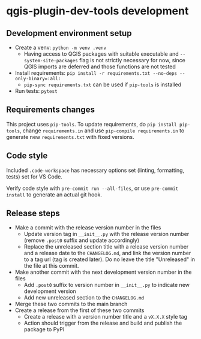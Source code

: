 # qgis-plugin-dev-tools development

## Development environment setup

- Create a venv: `python -m venv .venv`
  - Having access to QGIS packages with suitable executable and `--system-site-packages` flag is not strictly necessary for now, since QGIS imports are deferred and those functions are not tested
- Install requirements: `pip install -r requirements.txt --no-deps --only-binary=:all:`
  - `pip-sync requirements.txt` can be used if `pip-tools` is installed
- Run tests: `pytest`

## Requirements changes

This project uses `pip-tools`. To update requirements, do `pip install pip-tools`, change `requirements.in` and use `pip-compile requirements.in` to generate new `requirements.txt` with fixed versions.

## Code style

Included `.code-workspace` has necessary options set (linting, formatting, tests) set for VS Code.

Verify code style with `pre-commit run --all-files`, or use `pre-commit install` to generate an actual git hook.

## Release steps

- Make a commit with the release version number in the files
  - Update version tag in `__init__.py` with the release version number (remove `.post0` suffix and update accordingly)
  - Replace the unreleased section title with a release version number and a release date to the `CHANGELOG.md`, and link the version number to a tag url (tag is created later). Do no leave the title "Unreleased" in the file at this commit.
- Make another commit with the next development version number in the files
  - Add `.post0` suffix to version number in `__init__.py` to indicate new development version
  - Add new unreleased section to the `CHANGELOG.md`
- Merge these two commits to the main branch
- Create a release from the first of these two commits
  - Create a release with a version number title and a `vX.X.X` style tag
  - Action should trigger from the release and build and publish the package to PyPI

